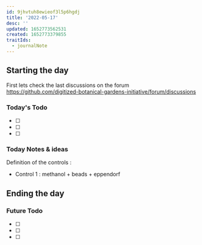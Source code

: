 ```yaml
---
id: 9jhvtuh8ewieof3l5p6hgdj
title: '2022-05-17'
desc: ''
updated: 1652773562531
created: 1652773379855
traitIds:
  - journalNote
---
```



## Starting the day

First lets check the last discussions on the forum https://github.com/digitized-botanical-gardens-initiative/forum/discussions

### Today's Todo 

- [ ] 
- [ ] 
- [ ] 

### Today Notes & ideas
Definition of the controls :
- Control 1 : methanol + beads + eppendorf



## Ending the day

### Future Todo

- [ ] 
- [ ] 
- [ ] 
